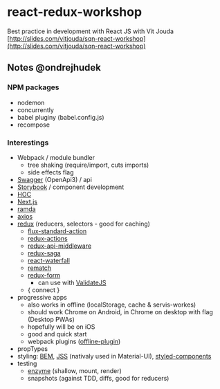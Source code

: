 # react-redux-workshop
Best practice in development with React JS with Vít Jouda
[http://slides.com/vitjouda/sqn-react-workshop](http://slides.com/vitjouda/sqn-react-workshop)

## Notes @ondrejhudek

### NPM packages
- nodemon
- concurrently
- babel pluginy (babel.config.js)
- recompose

### Interestings
- Webpack / module bundler
   - tree shaking (require/import, cuts imports)
   - side effects flag
- [Swagger](https://github.com/swagger-api/swagger-js) (OpenApi3) / api
- [Storybook](https://github.com/storybooks/storybook) / component development
- [HOC](https://reactjs.org/docs/higher-order-components.html) 
- [Next.js](https://github.com/zeit/next.js/)
- [ramda](https://github.com/ramda/ramda)
- [axios](https://github.com/axios/axios)
- [redux](https://github.com/reduxjs/redux) (reducers, selectors - good for caching)
   - [flux-standard-action](https://github.com/redux-utilities/flux-standard-action)
   - [redux-actions](https://github.com/redux-utilities/redux-actions)
   - [redux-api-middleware](https://github.com/agraboso/redux-api-middleware)
   - [redux-saga](https://github.com/redux-saga/redux-saga)
   - [react-waterfall](https://github.com/didierfranc/react-waterfall)
   - [rematch](https://github.com/rematch/rematch)
   - [redux-form](https://github.com/erikras/redux-form)
      - can use with [ValidateJS](https://github.com/ansman/validate.js)
   - { connect }
- progressive apps
    - also works in offline (localStorage, cache & servis-workes)
    - should work Chrome on Android, in Chrome on desktop with flag (Desktop PWAs)
    - hopefully will be on iOS
    - good and quick start
    - webpack plugins ([offline-plugin](https://github.com/NekR/offline-plugin))
- propTypes
- styling: [BEM](https://github.com/getbem/getbem.com/), [JSS](https://github.com/cssinjs/jss) (nativaly used in Material-UI), [styled-components](https://github.com/styled-components/styled-components)
- testing
    - [enzyme](https://github.com/airbnb/enzyme) (shallow, mount, render)
    - snapshots (against TDD, diffs, good for reducers)
